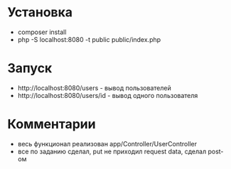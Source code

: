 # Установка
- composer install
- php -S localhost:8080 -t public public/index.php

# Запуск

-  http://localhost:8080/users - вывод пользователей
-  http://localhost:8080/users/id - вывод одного пользователя

# Комментарии

- весь функционал реализован app/Controller/UserController
- все по заданию сделал, put не приходил request data, сделал post-ом